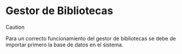 # Gestor de Bibliotecas
> [!CAUTION]
> Para un correcto funcionamiento del gestor de bibliotecas se debe de importar primero la base de datos en el sistema.
